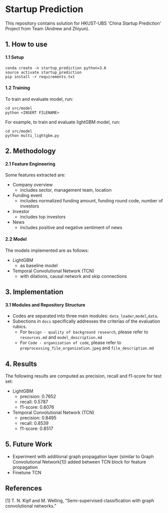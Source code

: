 # Startup Prediction

This repository contains solution for HKUST-UBS 'China Startup Prediction' Project from Team (Andrew and Zhiyun).


## 1. How to use
#### 1.1 Setup
```
conda create -n startup_prediction python=3.6
source activate startup_prediction
pip install -r requirements.txt
```

#### 1.2 Training
To train and evaluate model, run:
```
cd src/model
python <INSERT FILENAME>
```
For example, to train and evaluate lightGBM model, run:
```
cd src/model
python multi_lightgbm.py 
```



## 2. Methodology
#### 2.1 Feature Engineering
Some features extracted are:
* Company overview
  - includes sector, management team, location 
* Funding event
  - includes normalized funding amount, funding round code, number of investors
* Investor
  - includes top investors 
* News
  - includes positive and negative sentiment of news

#### 2.2 Model
The models implemented are as follows:
- LightGBM
  - as baseline model 
- Temporal Convolutional Network (TCN)
  - with dilations, causal network and skip connections
  

  
## 3. Implementation
#### 3.1 Modules and Repository Structure
- Codes are separated into three main modules: `data_loader`,`model`,`data`. 
- Subections in `docs` specifically addresses the criterias of the evaluation rubics.
    - For `Design - quality of background research`, please refer to `resources.md` and `model_description.md`
    - For `Code - organization of code`, please refer to `preprocessing_file_organization.jpeg` and `file_description.md` 



## 4. Results
The following results are computed as precision, recall and f1-score for test set:
- LightGBM
  - precision: 0.7652
  - recall: 0.5787
  - f1-score: 0.6076
- Temporal Convolutional Network (TCN)
  - precision: 0.8495
  - recall: 0.8539
  - f1-score: 0.8517
  


## 5. Future Work
- Experiment with additional graph propagation layer (similar to Graph Convolutional Network[1]) added between TCN block for feature propagation
- Finetune TCN



## References
[1] T. N. Kipf and M. Welling, “Semi-supervised classification with graph convolutional networks.”

